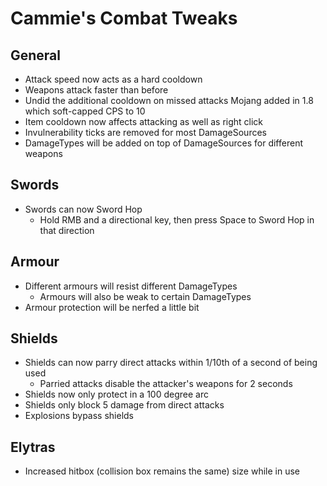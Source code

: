 # Cammie's Combat Tweaks

## General
- Attack speed now acts as a hard cooldown
- Weapons attack faster than before
- Undid the additional cooldown on missed attacks Mojang added in 1.8 which soft-capped CPS to 10
- Item cooldown now affects attacking as well as right click
- Invulnerability ticks are removed for most DamageSources
- DamageTypes will be added on top of DamageSources for different weapons

## Swords
- Swords can now Sword Hop
  - Hold RMB and a directional key, then press Space to Sword Hop in that direction

## Armour
- Different armours will resist different DamageTypes
  - Armours will also be weak to certain DamageTypes
- Armour protection will be nerfed a little bit

## Shields
- Shields can now parry direct attacks within 1/10th of a second of being used
  - Parried attacks disable the attacker's weapons for 2 seconds
- Shields now only protect in a 100 degree arc
- Shields only block 5 damage from direct attacks
- Explosions bypass shields

## Elytras
- Increased hitbox (collision box remains the same) size while in use
